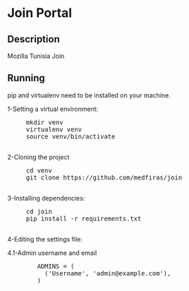 Join Portal
===========

## Description
Mozilla Tunisia Join

## Running
pip and virtualenv need to be installed on your machine.

  1-Setting a virtual environment:
   <pre>
     mkdir venv
     virtualenv venv
     source venv/bin/activate
   </pre>
   

  2-Cloning the project
   <pre>
     cd venv
     git clone https://github.com/medfiras/join
   </pre>

 
  3-Installing dependencies:
   <pre>
     cd join
     pip install -r requirements.txt
   </pre>
  
  
  4-Editing the settings file:
  
  4.1-Admin username and email
     
   <pre>
        ADMINS = (
          ('Username', 'admin@example.com'),
        )
   </pre>

